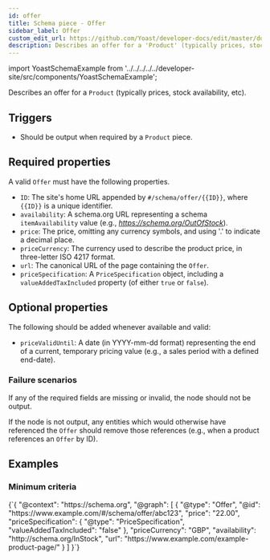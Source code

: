 ```yaml
---
id: offer
title: Schema piece - Offer
sidebar_label: Offer
custom_edit_url: https://github.com/Yoast/developer-docs/edit/master/docs/features/schema/pieces/offer.md
description: Describes an offer for a 'Product' (typically prices, stock availability, etc).
---
```

import YoastSchemaExample from '../../../../../developer-site/src/components/YoastSchemaExample';

Describes an offer for a `Product` (typically prices, stock availability, etc).

## Triggers
* Should be output when required by a `Product` piece.

## Required properties
A valid `Offer` must have the following properties.

* `ID`: The site's home URL appended by `#/schema/offer/{{ID}}`, where `{{ID}}` is a unique identifier.
* `availability`: A schema.org URL representing a schema `itemAvailability` value (e.g., *https://schema.org/OutOfStock*).
* `price`: The price, omitting any currency symbols, and using '.' to indicate a decimal place.
* `priceCurrency`: The currency used to describe the product price, in three-letter ISO 4217 format.
* `url`: The canonical URL of the page containing the `Offer`.
* `priceSpecification`: A `PriceSpecification` object, including a `valueAddedTaxIncluded` property (of either `true` or `false`).

## Optional properties
The following should be added whenever available and valid:

* `priceValidUntil`: A date (in YYYY-mm-dd format) representing the end of a current, temporary pricing value (e.g., a sales period with a defined end-date).

### Failure scenarios
If any of the required fields are missing or invalid, the node should not be output.

If the node is not output, any entities which would otherwise have referenced the `Offer` should remove those references (e.g., when a product references an  `Offer` by ID).

## Examples

### Minimum criteria

<YoastSchemaExample>
{`{
      "@context": "https://schema.org",
      "@graph": [
          {
              "@type": "Offer",
              "@id": "https://www.example.com/#/schema/offer/abc123",
              "price": "22.00",
              "priceSpecification": {
                  "@type": "PriceSpecification",
                  "valueAddedTaxIncluded": "false"
              },
              "priceCurrency": "GBP",
              "availability": "http://schema.org/InStock",
              "url": "https://www.example.com/example-product-page/"
          }
      ]
  }`}
</YoastSchemaExample>
